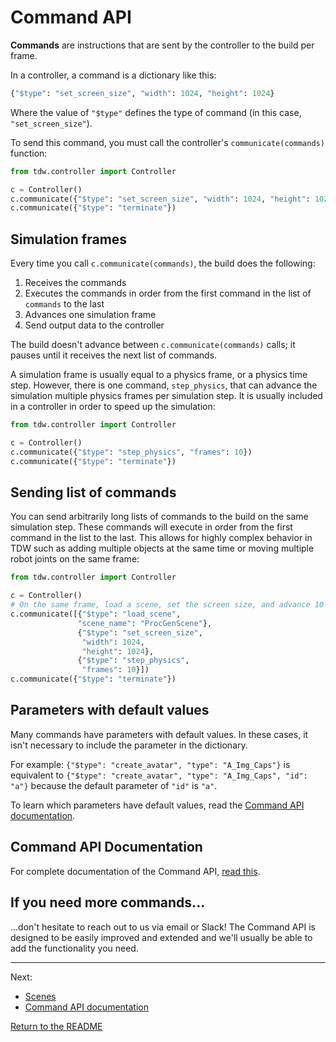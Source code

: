 # Command API

**Commands** are instructions that are sent by the controller to the build per frame.

In a controller, a command is a dictionary like this:

```python
{"$type": "set_screen_size", "width": 1024, "height": 1024}
```

Where the value of `"$type"`  defines the  type of command (in this case, `"set_screen_size"`).

To send this command, you must call the controller's `communicate(commands)` function:

```python
from tdw.controller import Controller

c = Controller() 
c.communicate({"$type": "set_screen_size", "width": 1024, "height": 1024})
c.communicate({"$type": "terminate"})
```

## Simulation frames

Every time you call `c.communicate(commands)`, the build does the following:

1. Receives the commands
2. Executes the commands in order from the first command in the list of `commands` to the last
3. Advances one simulation frame
4. Send output data to the controller

The build doesn't advance between `c.communicate(commands)` calls; it pauses until it receives the next list of commands.

A simulation frame is usually equal to a physics frame, or a physics time step. However, there is one command, `step_physics`, that can advance the simulation multiple physics frames per simulation step. It is usually included in a controller in order to speed up the simulation:

```python
from tdw.controller import Controller

c = Controller() 
c.communicate({"$type": "step_physics", "frames": 10})
c.communicate({"$type": "terminate"})
```

## Sending list of commands

You can send arbitrarily long lists of commands  to the build on the same simulation step. These commands will execute in order from the first command in the list to the last. This allows for highly complex behavior in TDW such as adding multiple objects at the same time or moving multiple robot joints on the same frame:

```python
from tdw.controller import Controller

c = Controller()
# On the same frame, load a scene, set the screen size, and advance 10 physics steps.
c.communicate([{"$type": "load_scene",
               "scene_name": "ProcGenScene"},
               {"$type": "set_screen_size",
                "width": 1024,
                "height": 1024},
               {"$type": "step_physics",
                "frames": 10}])
c.communicate({"$type": "terminate"})
```

## Parameters with default values

Many commands have parameters with default values. In these cases, it isn't necessary to include the parameter in the dictionary.

 For example: `{"$type": "create_avatar", "type": "A_Img_Caps"}` is equivalent to `{"$type": "create_avatar", "type": "A_Img_Caps", "id": "a"}` because the default parameter of `"id"` is `"a"`. 

To learn which parameters have default values, read the [Command API documentation](../api/command_api.md).

## Command API Documentation

For complete documentation of the Command API, [read this](../api/command_api.md).

## If you need more commands...

...don't hesitate to reach out to us via email or Slack! The Command API is designed to be easily improved and extended and we'll usually be able to add the functionality you need.

***

Next: 

- [Scenes](scenes.md)
- [Command API documentation](../api/command_api.md)

[Return to the README](../../README.md)
